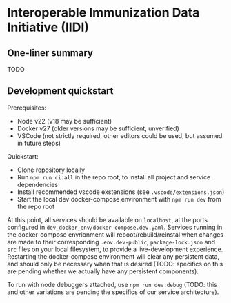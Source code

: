 # Interoperable Immunization Data Initiative (IIDI)

## One-liner summary

TODO

## Development quickstart

Prerequisites:

- Node v22 (v18 may be sufficient)
- Docker v27 (older versions may be sufficient, unverified)
- VSCode (not strictly required, other editors could be used, but assumed in future steps)

Quickstart:

- Clone repository locally
- Run `npm run ci:all` in the repo root, to install all project and service dependencies
- Install recommended vscode exstensions (see `.vscode/extensions.json`)
- Start the local dev docker-compose environment with `npm run dev` from the repo root

At this point, all services should be available on `localhost`, at the ports configured in `dev_docker_env/docker-compose.dev.yaml`. Services running in the docker-compose envrionment will reboot/rebuild/reinstal when changes are made to their corresponding `.env.dev-public`, `package-lock.json` and `src` files on your local filesystem, to provide a live-development experience. Restarting the docker-compose environment will clear any persistent data, and should only be necessary when that is desired (TODO: specifics on this are pending whether we actually have any persistent components).

To run with node debuggers attached, use `npm run dev:debug` (TODO: this and other variations are pending the specifics of our service architecture).
